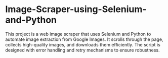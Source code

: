 # Image-Scraper-using-Selenium-and-Python
This project is a web image scraper that uses Selenium and Python to automate image extraction from Google Images. It scrolls through the page, collects high-quality images, and downloads them efficiently. The script is designed with error handling and retry mechanisms to ensure robustness.
